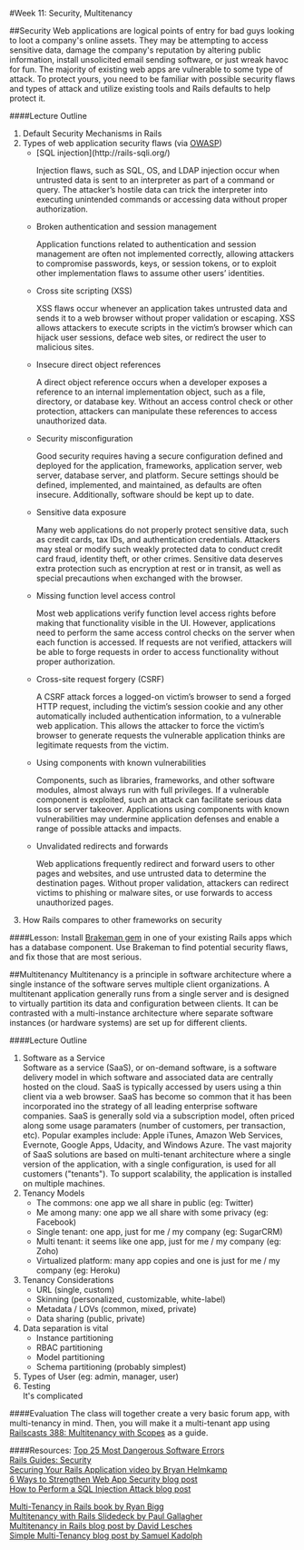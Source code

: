 #Week 11: Security, Multitenancy


##Security
Web applications are logical points of entry for bad guys looking to loot a company's online assets. They may be attempting to access sensitive data, damage the company's reputation by altering public information, install unsolicited email sending software, or just wreak havoc for fun. The majority of existing web apps are vulnerable to some type of attack. To protect yours, you need to be familiar with possible security flaws and types of attack and utilize existing tools and Rails defaults to help protect it.


####Lecture Outline
1. Default Security Mechanisms in Rails
2. Types of web application security flaws (via [OWASP](https://www.owasp.org/index.php/Category:OWASP_Top_Ten_Project))<br>
	<ul>
		<li>[SQL injection](http://rails-sqli.org/)</li>
			<p>Injection flaws, such as SQL, OS, and LDAP injection occur when untrusted data is sent to an interpreter as part of a command or query. The attacker’s hostile data can trick the interpreter into executing unintended commands or accessing data without proper authorization.</p>
		<li>Broken authentication and session management</li>
			<p>Application functions related to authentication and session management are often not implemented correctly, allowing attackers to compromise passwords, keys, or session tokens, or to exploit other implementation flaws to assume other users’ identities.</p>
		<li>Cross site scripting (XSS)</li>
			<p>XSS flaws occur whenever an application takes untrusted data and sends it to a web browser without proper validation or escaping. XSS allows attackers to execute scripts in the victim’s browser which can hijack user sessions, deface web sites, or redirect the user to malicious sites.</p>
		<li>Insecure direct object references</li>
			<p>A direct object reference occurs when a developer exposes a reference to an internal implementation object, such as a file, directory, or database key. Without an access control check or other protection, attackers can manipulate these references to access unauthorized data.</p>
		<li>Security misconfiguration</li>
			<p>Good security requires having a secure configuration defined and deployed for the application, frameworks, application server, web server, database server, and platform. Secure settings should be defined, implemented, and maintained, as defaults are often insecure. Additionally, software should be kept up to date.</p>
		<li>Sensitive data exposure</li>
			<p>Many web applications do not properly protect sensitive data, such as credit cards, tax IDs, and authentication credentials. Attackers may steal or modify such weakly protected data to conduct credit card fraud, identity theft, or other crimes. Sensitive data deserves extra protection such as encryption at rest or in transit, as well as special precautions when exchanged with the browser.</p>
		<li>Missing function level access control</li>
			<p>Most web applications verify function level access rights before making that functionality visible in the UI. However, applications need to perform the same access control checks on the server when each function is accessed. If requests are not verified, attackers will be able to forge requests in order to access functionality without proper authorization.</p>
		<li>Cross-site request forgery (CSRF)</li>
			<p>A CSRF attack forces a logged-on victim’s browser to send a forged HTTP request, including the victim’s session cookie and any other automatically included authentication information, to a vulnerable web application. This allows the attacker to force the victim’s browser to generate requests the vulnerable application thinks are legitimate requests from the victim.</p>
		<li>Using components with known vulnerabilities</li>
			<p>Components, such as libraries, frameworks, and other software modules, almost always run with full privileges. If a vulnerable component is exploited, such an attack can facilitate serious data loss or server takeover. Applications using components with known vulnerabilities may undermine application defenses and enable a range of possible attacks and impacts.</p>
		<li>Unvalidated redirects and forwards</li>
			<p>Web applications frequently redirect and forward users to other pages and websites, and use untrusted data to determine the destination pages. Without proper validation, attackers can redirect victims to phishing or malware sites, or use forwards to access unauthorized pages.</p>
	</ul>
3. How Rails compares to other frameworks on security


####Lesson:
Install [Brakeman gem](https://github.com/presidentbeef/brakeman) in one of your existing Rails apps which has a database component. Use Brakeman to find potential security flaws, and fix those that are most serious.


##Multitenancy
Multitenancy is a principle in software architecture where a single instance of the software serves multiple client organizations. A multitenant application generally runs from a single server and is designed to virtually partition its data and configuration between clients. It can be contrasted with a multi-instance architecture where separate software instances (or hardware systems) are set up for different clients.


####Lecture Outline
1. Software as a Service<br>
	Software as a service (SaaS), or on-demand software, is a software delivery model in which software and associated data are centrally hosted on the cloud. SaaS is typically accessed by users using a thin client via a web browser. SaaS has become so common that it has been incorporated ino the strategy of all leading enterprise software companies. SaaS is generally sold via a subscription model, often priced along some usage paramaters (number of customers, per transaction, etc). Popular examples include: Apple iTunes, Amazon Web Services, Evernote, Google Apps, Udacity, and Windows Azure. The vast majority of SaaS solutions are based on multi-tenant architecture where a single version of the application, with a single configuration, is used for all customers ("tenants"). To support scalability, the application is installed on multiple machines.
2. Tenancy Models<br>
	<ul>
		<li>The commons: one app we all share in public (eg: Twitter)</li>
		<li>Me among many: one app we all share with some privacy (eg: Facebook)</li>
		<li>Single tenant: one app, just for me / my company (eg: SugarCRM)</li>
		<li>Multi tenant: it seems like one app, just for me / my company (eg: Zoho)</li>
		<li>Virtualized platform: many app copies and one is just for me / my company (eg: Heroku)</li>
	</ul>
3. Tenancy Considerations<br>
	<ul>
		<li>URL (single, custom)</li>
		<li>Skinning (personalized, customizable, white-label)</li>
		<li>Metadata / LOVs (common, mixed, private)</li>
		<li>Data sharing (public, private)</li>
	</ul>
4. Data separation is vital<br>
	<ul>
		<li>Instance partitioning</li>
		<li>RBAC partitioning</li>
		<li>Model partitioning</li>
		<li>Schema partitioning (probably simplest)</li>
	</ul>
5. Types of User (eg: admin, manager, user)
6. Testing<br>
	It's complicated



####Evaluation
The class will together create a very basic forum app, with multi-tenancy in mind. Then, you will make it a multi-tenant app using [Railscasts 388: Multitenancy with Scopes](http://railscasts.com/episodes/388-multitenancy-with-scopes) as a guide.


####Resources:
[Top 25 Most Dangerous Software Errors](http://www.sans.org/top25-software-errors/)<br>
[Rails Guides: Security](http://guides.rubyonrails.org/security.html)<br>
[Securing Your Rails Application video by Bryan Helmkamp](http://vimeo.com/user10782831/review/63766689/c9d79accd1)<br>
[6 Ways to Strengthen Web App Security blog post](http://www.informationweek.com/security/application-security/6-ways-to-strengthen-web-app-security/240006962)<br>
[How to Perform a SQL Injection Attack blog post](http://www.lokisec.com/?p=308)<br>

[Multi-Tenancy in Rails book by Ryan Bigg](https://leanpub.com/multi-tenancy-rails)<br>
[Multitenancy with Rails Slidedeck by Paul Gallagher](http://www.slideshare.net/tardate/multitenancy-with-rails)<br>
[Multitenancy in Rails blog post by David Lesches](http://davidlesches.com/blog/multitenancy-in-rails)<br>
[Simple Multi-Tenancy blog post by Samuel Kadolph](http://samuel.kadolph.com/2010/12/simple-rails-multi-tenancy/)<br>
